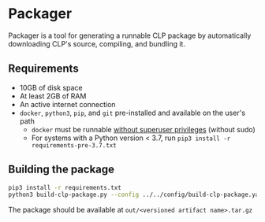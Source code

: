 # Packager

Packager is a tool for generating a runnable CLP package by automatically downloading CLP's source, 
compiling, and bundling it.

## Requirements

* 10GB of disk space
* At least 2GB of RAM
* An active internet connection
* `docker`, `python3`, `pip`, and `git` pre-installed and available on the user's path
  * `docker` must be runnable [without superuser privileges](https://docs.docker.com/engine/install/linux-postinstall/#manage-docker-as-a-non-root-user)
    (without sudo)
  * For systems with a Python version < 3.7, run `pip3 install -r requirements-pre-3.7.txt`

## Building the package

```bash
pip3 install -r requirements.txt
python3 build-clp-package.py --config ../../config/build-clp-package.yaml
```
The package should be available at `out/<versioned artifact name>.tar.gz`

